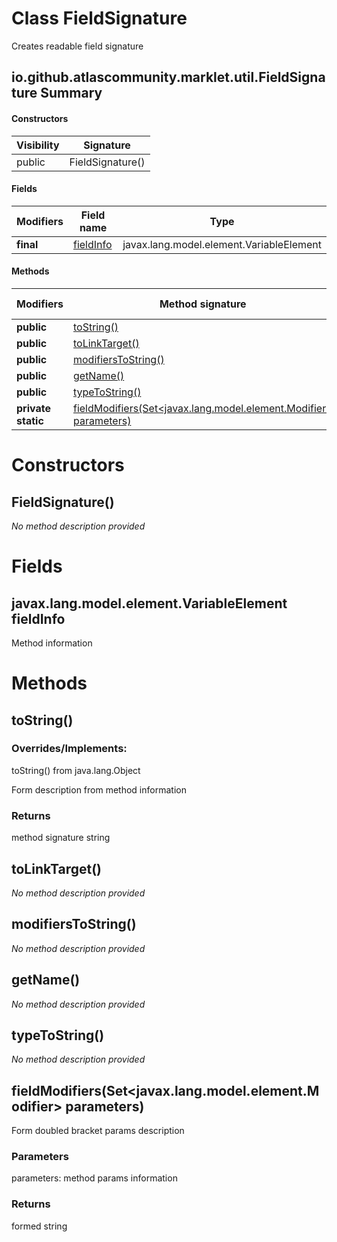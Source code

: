 Class FieldSignature
====================
Creates readable field signature

io.github.atlascommunity.marklet.util.FieldSignature Summary
-------
#### Constructors
| Visibility | Signature        |
| ---------- | ---------------- |
| public     | FieldSignature() |
#### Fields
| Modifiers | Field name                                                   | Type                                     |
| --------- | ------------------------------------------------------------ | ---------------------------------------- |
| **final** | [fieldInfo](#javaxlangmodelelementvariableelement-fieldinfo) | javax.lang.model.element.VariableElement |
#### Methods
| Modifiers          | Method signature                                                                                                                | Return type |
| ------------------ | ------------------------------------------------------------------------------------------------------------------------------- | ----------- |
| **public**         | [toString()](#tostring)                                                                                                         | String      |
| **public**         | [toLinkTarget()](#tolinktarget)                                                                                                 | String      |
| **public**         | [modifiersToString()](#modifierstostring)                                                                                       | String      |
| **public**         | [getName()](#getname)                                                                                                           | String      |
| **public**         | [typeToString()](#typetostring)                                                                                                 | String      |
| **private static** | [fieldModifiers(Set<javax.lang.model.element.Modifier> parameters)](#fieldmodifierssetjavaxlangmodelelementmodifier-parameters) | String      |

Constructors
============
FieldSignature()
----------------
*No method description provided*


Fields
======
javax.lang.model.element.VariableElement fieldInfo
--------------------------------------------------
Method information


Methods
=======
toString()
----------
### Overrides/Implements:
toString() from java.lang.Object

Form description from method information

### Returns

method signature string


toLinkTarget()
--------------
*No method description provided*


modifiersToString()
-------------------
*No method description provided*


getName()
---------
*No method description provided*


typeToString()
--------------
*No method description provided*


fieldModifiers(Set<javax.lang.model.element.Modifier> parameters)
-----------------------------------------------------------------
Form doubled bracket params description

### Parameters

parameters: method params information

### Returns

formed string


